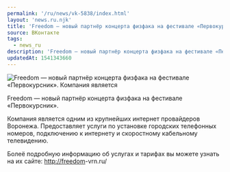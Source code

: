 ```yaml
---
permalink: '/ru/news/vk-5838/index.html'
layout: 'news.ru.njk'
title: 'Freedom — новый партнёр концерта физфака на фестивале «Первокурсник».'
source: ВКонтакте
tags:
  - news_ru
description: 'Freedom — новый партнёр концерта физфака на фестивале «Первокурсник».'
updatedAt: 1541343660
---
```

![Freedom — новый партнёр концерта физфака на фестивале «Первокурсник». Компания является](https://sun9-42.userapi.com/impf/c851528/v851528497/3853a/qrvMZxLtAVo.jpg?size=1280x813&quality=96&sign=c456393aaff3db0025e0f406af52528f&c_uniq_tag=wi3oyXcY7H7N0LSuZ19WHg2Qvy4PJAD4NGmATFe7W8Y&type=album)

Freedom — новый партнёр концерта физфака на фестивале «Первокурсник».

Компания является одним из крупнейших интернет провайдеров Воронежа. Предоставляет услуги по установке городских телефонных номеров, подключению к интернету и скоростному кабельному телевидению.

Болеё подробную информацию об услугах и тарифах вы можете узнать на их сайте: [http://freedom](http://freedom)-vrn.ru/
